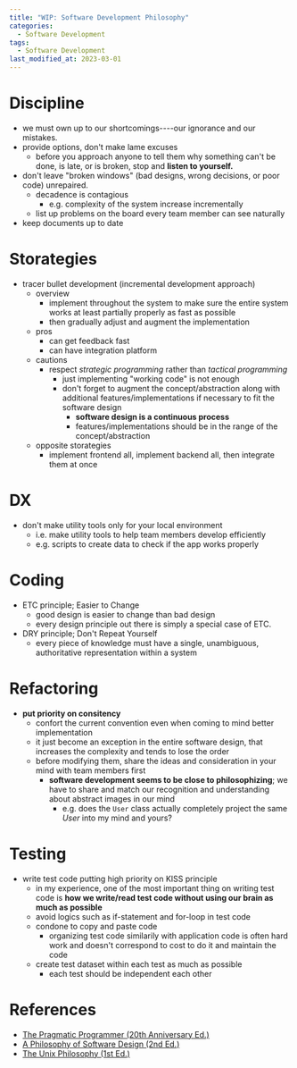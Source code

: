 ```yaml
---
title: "WIP: Software Development Philosophy"
categories:
  - Software Development
tags:
  - Software Development
last_modified_at: 2023-03-01
---
```


# Discipline

- we must own up to our shortcomings----our ignorance and our mistakes.  
- provide options, don't make lame excuses
  - before you approach anyone to tell them why something can't be done, is late, or is broken, stop and **listen to yourself.**  
- don't leave "broken windows" (bad designs, wrong decisions, or poor code) unrepaired.  
  - decadence is contagious  
    - e.g. complexity of the system increase incrementally
  - list up problems on the board every team member can see naturally  
- keep documents up to date


# Storategies

- tracer bullet development (incremental development approach)
  - overview
    - implement throughout the system to make sure the entire system works at least partially properly as fast as possible
    - then gradually adjust and augment the implementation
  - pros
    - can get feedback fast
    - can have integration platform
  - cautions
    - respect *strategic programming* rather than *tactical programming*
      - just implementing "working code" is not enough
      - don't forget to augment the concept/abstraction along with additional features/implementations if necessary to fit the software design
        - **software design is a continuous process**
        - features/implementations should be in the range of the concept/abstraction
  - opposite storategies
    - implement frontend all, implement backend all, then integrate them at once

# DX

- don't make utility tools only for your local environment
  - i.e. make utility tools to help team members develop efficiently
  - e.g. scripts to create data to check if the app works properly

# Coding

- ETC principle; Easier to Change
  - good design is easier to change than bad design
  - every design principle out there is simply a special case of ETC.
- DRY principle; Don't Repeat Yourself
  - every piece of knowledge must have a single, unambiguous, authoritative representation within a system

# Refactoring

- **put priority on consitency**
  - confort the current convention even when coming to mind better implementation
  - it just become an exception in the entire software design, that increases the complexity and tends to lose the order
  - before modifying them, share the ideas and consideration in your mind with team members first
    - **software development seems to be close to philosophizing**; we have to share and match our recognition and understanding about abstract images in our mind
      - e.g. does the `User` class actually completely project the same *User* into my mind and yours?  

# Testing

- write test code putting high priority on KISS principle
  - in my experience, one of the most important thing on writing test code is **how we write/read test code without using our brain as much as possible**
  - avoid logics such as if-statement and for-loop in test code
  - condone to copy and paste code
    - organizing test code similarily with application code is often hard work and doesn't correspond to cost to do it and maintain the code
  - create test dataset within each test as much as possible
    - each test should be independent each other  

# References

- [The Pragmatic Programmer (20th Anniversary Ed.)](https://pragprog.com/titles/tpp20/the-pragmatic-programmer-20th-anniversary-edition/)
- [A Philosophy of Software Design (2nd Ed.)](https://www.amazon.co.jp/-/en/John-Ousterhout/dp/1732102201)
- [The Unix Philosophy (1st Ed.)](https://www.amazon.co.jp/UNIX-Philosophy-Mike-Gancarz/dp/1555581234)
